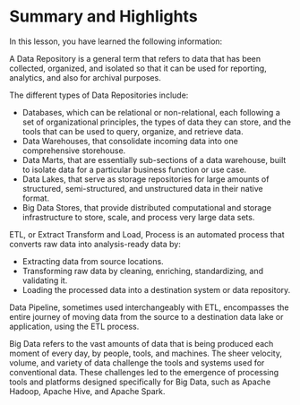 # Summary and Highlights

In this lesson, you have learned the following information: 

A Data Repository is a general term that refers to data that has been collected, organized, and isolated so that it can be used for reporting, analytics, and also for archival purposes.  

The different types of Data Repositories include: 

- Databases, which can be relational or non-relational, each following a set of organizational principles, the types of data they can store, and the tools that can be used to query, organize, and retrieve data.
- Data Warehouses, that consolidate incoming data into one comprehensive storehouse.  
- Data Marts, that are essentially sub-sections of a data warehouse, built to isolate data for a particular business function or use case. 
- Data Lakes, that serve as storage repositories for large amounts of structured, semi-structured, and unstructured data in their native format. 
- Big Data Stores, that provide distributed computational and storage infrastructure to store, scale, and process very large data sets.

ETL, or Extract Transform and Load, Process is an automated process that converts raw data into analysis-ready data by:

- Extracting data from source locations.
- Transforming raw data by cleaning, enriching, standardizing, and validating it.
- Loading the processed data into a destination system or data repository.

Data Pipeline, sometimes used interchangeably with ETL, encompasses the entire journey of moving data from the source to a destination data lake or application, using the ETL process.  

Big Data refers to the vast amounts of data that is being produced each moment of every day, by people, tools, and machines. The sheer velocity, volume, and variety of data challenge the tools and systems used for conventional data. These challenges led to the emergence of processing tools and platforms designed specifically for Big Data, such as Apache Hadoop, Apache Hive, and Apache Spark.